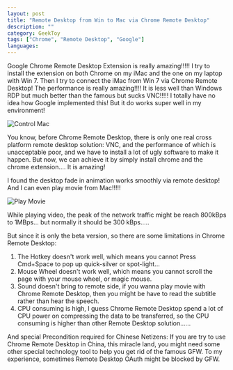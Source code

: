 ```yaml
---
layout: post
title: "Remote Desktop from Win to Mac via Chrome Remote Desktop"
description: ""
category: GeekToy
tags: ["Chrome", "Remote Desktop", "Google"]
languages: 
---
```


Google Chrome Remote Desktop Extension is really amazing!!!!!
I try to install the extension on both Chrome on my iMac and the one on my laptop with Win 7.
Then I try to connect the iMac from Win 7 via Chrome Remote Desktop!
The performance is really amazing!!!! It is less well than Windows RDP but much better than the famous but sucks VNC!!!!!
I totally have no idea how Google implemented this! But it do works super well in my environment!

![Control Mac](/images/2011-10-13-remote-desktop-from-win-to-mac-via-chrome-remote-desktop/Chrome-Remote-Desktop-Control-Mac.png "Chrome Remote Desktop to Mac")

You know, before Chrome Remote Desktop, there is only one real cross platform remote desktop solution: VNC, and the performance of which is unacceptable poor, and we have to install a lot of ugly software to make it happen.
 But now, we can achieve it by simply install chrome and the chrome extension....
It is amazing!

I found the desktop fade in animation works smoothly via remote desktop! And I can even play movie from Mac!!!!!

![Play Movie](/images/2011-10-13-remote-desktop-from-win-to-mac-via-chrome-remote-desktop/Chrome-Remote-Desktop-Play-Video.png "Play Movie on Mac via Chrome Remote Desktop")

While playing video, the peak of the network traffic might be reach 800kBps to 1MBps... but normally it should be 300 kBps.....

But since it is only the beta version, so there are some limitations in Chrome Remote Desktop:
1. The Hotkey doesn't work well, which means you cannot Press Cmd+Space to pop up quick-silver or spot-light...
2. Mouse Wheel doesn't work well, which means you cannot scroll the page with your mouse wheel, or magic mouse.
3. Sound doesn't bring to remote side, if you wanna play movie with Chrome Remote Desktop, then you might be have to read the subtitle rather than hear the speech.
4. CPU consuming is high, I guess Chrome Remote Desktop spend a lot of CPU power on compressing the data to be transferred, so the CPU consuming is higher than other Remote Desktop solution......

And special Precondition required for Chinese Netizens:
If you are try to use Chrome Remote Desktop in China, this miracle land, you might need some other special technology tool to help you get rid of the famous GFW. To my experience, sometimes Remote Desktop OAuth might be blocked by GFW. 
